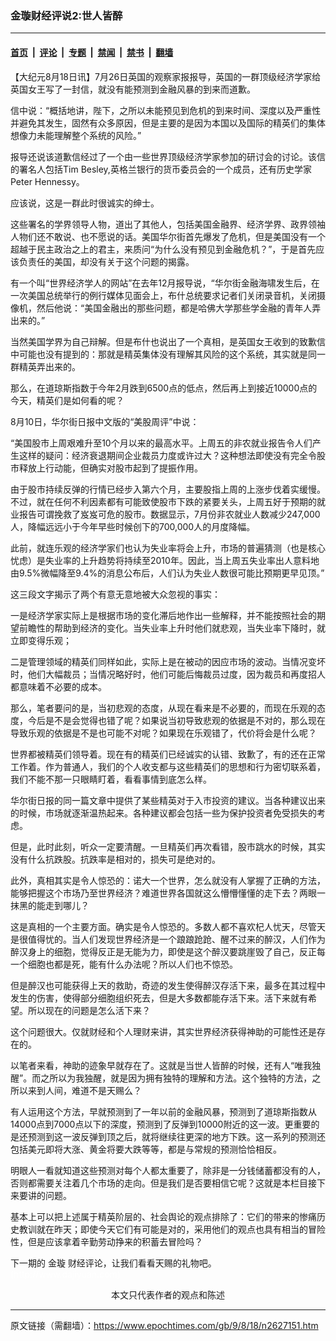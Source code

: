 ### 金璇财经评说2:世人皆醉

---

#### [首页](../../../..?n2627151) &nbsp;|&nbsp; [评论](../../../../../epoch-comment?n2627151) &nbsp;|&nbsp; [专题](../../../../../epoch-special?n2627151) &nbsp;|&nbsp; [禁闻](../../../../../epoch-news?n2627151) &nbsp;|&nbsp; [禁书](../../../../../books?n2627151) &nbsp;|&nbsp; [翻墙](https://github.com/gfw-breaker/nogfw/blob/master/README.md?n2627151)


<div class="post_content" id="artbody" itemprop="articleBody">
 <!-- article content begin -->
 <p>
  【大纪元8月18日讯】7月26日英国的观察家报报导，英国的一群顶级经济学家给英国女王写了一封信，就没有能预测到金融风暴的到来而道歉。
 </p>
 <p>
  信中说：“概括地讲，陛下，之所以未能预见到危机的到来时间、深度以及严重性并避免其发生，固然有众多原因，但是主要的是因为本国以及国际的精英们的集体想像力未能理解整个系统的风险。”
 </p>
 <p>
  报导还说该道歉信经过了一个由一些世界顶级经济学家参加的研讨会的讨论。该信的署名人包括Tim Besley,英格兰银行的货币委员会的一个成员，还有历史学家Peter Hennessy。
 </p>
 <p>
  应该说，这是一群此时很诚实的绅士。
 </p>
 <p>
  这些署名的学界领导人物，道出了其他人，包括美国金融界、经济学界、政界领袖人物们还不敢说、也不愿说的话。美国华尔街首先爆发了危机，但是美国没有一个超越于民主政治之上的君主，来质问“为什么没有预见到金融危机？”，于是首先应该负责任的美国，却没有关于这个问题的揭露。
 </p>
 <p>
  有一个叫“世界经济学人的网站”在去年12月报导说，“华尔街金融海啸发生后，在一次美国总统举行的例行媒体见面会上，布什总统要求记者们关闭录音机，关闭摄像机，然后他说：“美国金融出的那些问题，都是哈佛大学那些学金融的青年人弄出来的。”
 </p>
 <p>
  当然美国学界为自己辩解。但是布什也说出了一个真相，是英国女王收到的致歉信中可能也没有提到的：那就是精英集体没有理解其风险的这个系统，其实就是同一群精英弄出来的。
 </p>
 <p>
  那么，在道琼斯指数于今年2月跌到6500点的低点，然后再上到接近10000点的今天，精英们是如何看的呢？
 </p>
 <p>
  8月10日，华尔街日报中文版的“美股周评”中说：
 </p>
 <p>
  “美国股市上周艰难升至10个月以来的最高水平。上周五的非农就业报告令人们产生这样的疑问：经济衰退期间企业裁员力度或许过大？这种想法即使没有完全令股市释放上行动能，但确实对股市起到了提振作用。
 </p>
 <p>
  由于股市持续反弹的行情已经步入第六个月，主要股指上周的上涨步伐着实缓慢。不过，就在任何不利因素都有可能致使股市下跌的紧要关头，上周五好于预期的就业报告可谓挽救了岌岌可危的股市。数据显示，7月份非农就业人数减少247,000人，降幅远远小于今年早些时候创下的700,000人的月度降幅。
 </p>
 <p>
  此前，就连乐观的经济学家们也认为失业率将会上升，市场的普遍猜测（也是核心忧虑）是失业率的上升趋势将持续至2010年。因此，当上周五失业率出人意料地由9.5%微幅降至9.4%的消息公布后，人们认为失业人数很可能比预期更早见顶。”
 </p>
 <p>
  这三段文字揭示了两个有意无意地被大众忽视的事实：
 </p>
 <p>
  一是经济学家实际上是根据市场的变化滞后地作出一些解释，并不能按照社会的期望前瞻性的帮助到经济的变化。当失业率上升时他们就悲观，当失业率下降时，就立即变得乐观；
 </p>
 <p>
  二是管理领域的精英们同样如此，实际上是在被动的因应市场的波动。当情况变坏时，他们大幅裁员；当情况略好时，他们可能后悔裁员过度，因为裁员和再度招人都意味着不必要的成本。
 </p>
 <p>
  那么，笔者要问的是，当初悲观的态度，从现在看来是不必要的，而现在乐观的态度，今后是不是会觉得也错了呢？如果说当初导致悲观的依据是不对的，那么现在导致乐观的依据是不是也可能不对呢？如果现在乐观错了，代价将会是什么呢？
 </p>
 <p>
  世界都被精英们领导着。现在有的精英们已经诚实的认错、致歉了，有的还在正常工作着。作为普通人，我们的个人收支都与这些精英们的思想和行为密切联系着，我们不能不那一只眼睛盯着，看看事情到底怎么样。
 </p>
 <p>
  华尔街日报的同一篇文章中提供了某些精英对于入市投资的建议。当各种建议出来的时候，市场就逐渐温热起来。各种建议都会包括一些为保护投资者免受损失的考虑。
 </p>
 <p>
  但是，此时此刻，听众一定要清醒。一旦精英们再次看错，股市跳水的时候，其实没有什么抗跌股。抗跌率是相对的，损失可是绝对的。
 </p>
 <p>
  此外，真相其实是令人惊恐的：诺大一个世界，怎么就没有人掌握了正确的方法，能够把握这个市场乃至世界经济？难道世界各国就这么懵懵懂懂的走下去？两眼一抹黑的能走到哪儿？
 </p>
 <p>
  这是真相的一个主要方面。确实是令人惊恐的。多数人都不喜欢杞人忧天，尽管天是很值得忧的。当人们发现世界经济是一个踉踉跄跄、醒不过来的醉汉，人们作为醉汉身上的细胞，觉得反正是无能为力，即使是这个醉汉要跳崖毁了自己，反正每一个细胞也都是死，能有什么办法呢？所以人们也不惊恐。
 </p>
 <p>
  但是醉汉也可能获得上天的救助，奇迹的发生使得醉汉存活下来，最多在其过程中发生的伤害，使得部分细胞组织死去，但是大多数都能存活下来。活下来就有希望。所以现在的问题是怎么活下来？
 </p>
 <p>
  这个问题很大。仅就财经和个人理财来讲，其实世界经济获得神助的可能性还是存在的。
 </p>
 <p>
  以笔者来看，神助的迹象早就存在了。这就是当世人皆醉的时候，还有人“唯我独醒”。而之所以为我独醒，就是因为拥有独特的理解和方法。这个独特的方法，之所以来到人间，难道不是天赐么？
 </p>
 <p>
  有人运用这个方法，早就预测到了一年以前的金融风暴，预测到了道琼斯指数从14000点到7000点以下的深度，预测到了反弹到10000附近的这一波。更重要的是还预测到这一波反弹到顶之后，就将继续往更深的地方下跌。这一系列的预测还包括美元即将大涨、黄金将要大跌等等，都是与常规的预测恰恰相反。
 </p>
 <p>
  明眼人一看就知道这些预测对每个人都太重要了，除非是一分钱储蓄都没有的人，否则都需要关注着几个市场的走向。但是我们是否要相信它呢？这就是本栏目接下来要讲的问题。
 </p>
 <p>
  基本上可以把上述属于精英阶层的、社会舆论的观点排除了：它们的带来的惨痛历史教训就在昨天；即使今天它们有可能是对的，采用他们的观点也具有相当的冒险性，但是应该拿着辛勤劳动挣来的积蓄去冒险吗？
 </p>
 <p>
  下一期的
  <ok href="https://www.epochtimes.com/gb/tag/%E9%87%91%E7%92%87.html">
   金璇
  </ok>
  财经评论，让我们看看天赐的礼物吧。
  <font color="#ffffff">
   (http://www.dajiyuan.com)
  </font>
  <br/>
  <center>
   <font class="GY13">
    本文只代表作者的观点和陈述
   </font>
  </center>
 </p>
 <!-- article content end -->
 <div id="below_article_ad">
 </div>
</div>


---

原文链接（需翻墙）：https://www.epochtimes.com/gb/9/8/18/n2627151.htm